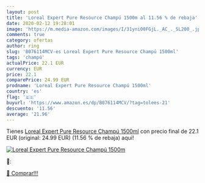 ```yaml
---
layout: post
title: 'Loreal Expert Pure Resource Champú 1500m al 11.56 % de rebaja'
date: 2020-02-12 19:28:01
image: 'https://m.media-amazon.com/images/I/31yni00FGjL._AC_._SL200_.jpg'
comments: true
category: ofertas
author: ring
slug: 'B076114MCV-es Loreal Expert Pure Resource Champú 1500ml'
tags: 'champú'
actualPrice: 22.1 EUR
currency: EUR
price: 22.1
comparePrice: 24.99 EUR
prodname: 'Loreal Expert Pure Resource Champú 1500ml'
country: 'es'
flag: '🇪🇸'
buyurl: 'https://www.amazon.es/dp/B076114MCV/?tag=tolees-21'
descuento: '11.56'
average: '21.96'
---
```


Tienes [Loreal Expert Pure Resource Champú 1500ml](https://www.amazon.es/dp/B076114MCV/?tag=tolees-21) con precio final de  22.1 EUR (original: 24.99 EUR) (11.56 %  de rebaja) aqui!

[![Loreal Expert Pure Resource Champú 1500m](https://m.media-amazon.com/images/I/31yni00FGjL._AC_._SL200_.jpg)](https://www.amazon.es/dp/B076114MCV/?tag=tolees-21)

🔎:


[🛒 Comprar!!!](https://www.amazon.es/dp/B076114MCV/?tag=tolees-21)

